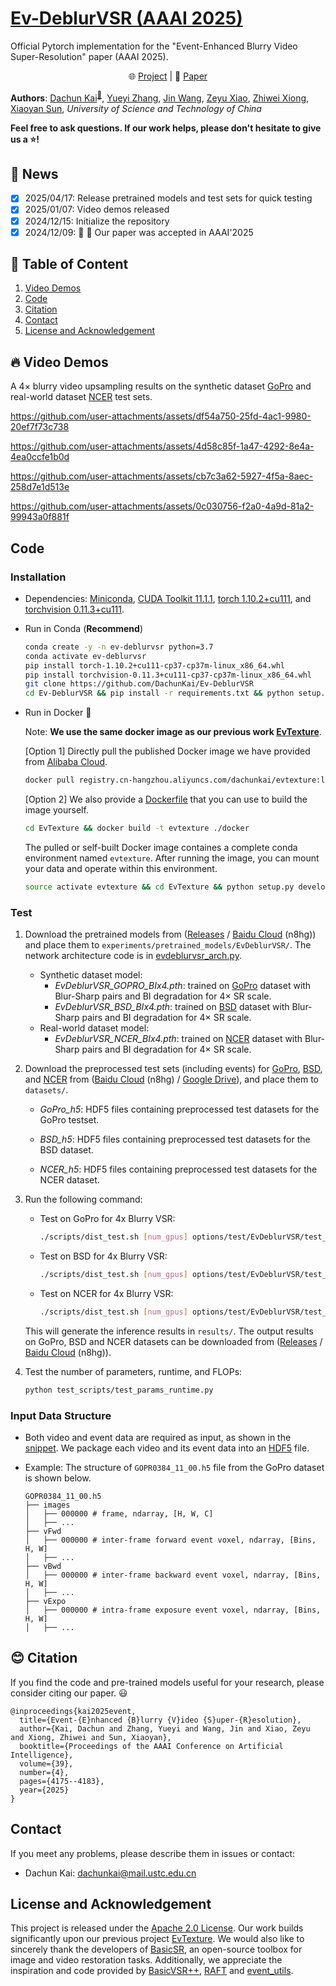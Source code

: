 # [Ev-DeblurVSR (AAAI 2025)](https://ojs.aaai.org/index.php/AAAI/article/view/32438)

Official Pytorch implementation for the "Event-Enhanced Blurry Video Super-Resolution" paper (AAAI 2025).

<p align="center">
    🌐 <a href="https://dachunkai.github.io/ev-deblurvsr.github.io/" target="_blank">Project</a> | 📃 <a href="https://arxiv.org/pdf/2504.13042" target="_blank">Paper</a>  <br>
</p>

**Authors**: [Dachun Kai](https://github.com/DachunKai/)<sup>[:email:️](mailto:dachunkai@mail.ustc.edu.cn)</sup>, [Yueyi Zhang](https://scholar.google.com.hk/citations?user=LatWlFAAAAAJ&hl=zh-CN&oi=ao), [Jin Wang](https://github.com/booker-max), [Zeyu Xiao](https://dblp.org/pid/276/3139.html), [Zhiwei Xiong](https://scholar.google.com/citations?user=Snl0HPEAAAAJ&hl=zh-CN), [Xiaoyan Sun](https://scholar.google.com/citations?user=VRG3dw4AAAAJ&hl=zh-CN), *University of Science and Technology of China*

**Feel free to ask questions. If our work helps, please don't hesitate to give us a :star:!**

## :rocket: News
- [x] 2025/04/17: Release pretrained models and test sets for quick testing
- [x] 2025/01/07: Video demos released
- [x] 2024/12/15: Initialize the repository
- [x] 2024/12/09: :tada: :tada: Our paper was accepted in AAAI'2025

## :bookmark: Table of Content
1. [Video Demos](#video-demos)
2. [Code](#code)
3. [Citation](#citation)
4. [Contact](#contact)
5. [License and Acknowledgement](#license-and-acknowledgement)

## :fire: Video Demos
A $4\times$ blurry video upsampling results on the synthetic dataset [GoPro](https://seungjunnah.github.io/Datasets/gopro.html) and real-world dataset [NCER](https://sites.google.com/view/neid2023) test sets.

https://github.com/user-attachments/assets/df54a750-25fd-4ac1-9980-20ef7f73c738

https://github.com/user-attachments/assets/4d58c85f-1a47-4292-8e4a-4ea0ccfe1b0d

https://github.com/user-attachments/assets/cb7c3a62-5927-4f5a-8aec-258d7e1d513e

https://github.com/user-attachments/assets/0c030756-f2a0-4a9d-81a2-99943a0f881f

## Code
### Installation
* Dependencies: [Miniconda](https://repo.anaconda.com/miniconda/Miniconda3-latest-Linux-x86_64.sh), [CUDA Toolkit 11.1.1](https://developer.nvidia.com/cuda-11.1.1-download-archive), [torch 1.10.2+cu111](https://download.pytorch.org/whl/cu111/torch-1.10.2%2Bcu111-cp37-cp37m-linux_x86_64.whl), and [torchvision 0.11.3+cu111](https://download.pytorch.org/whl/cu111/torchvision-0.11.3%2Bcu111-cp37-cp37m-linux_x86_64.whl).

* Run in Conda (**Recommend**)

    ```bash
    conda create -y -n ev-deblurvsr python=3.7
    conda activate ev-deblurvsr
    pip install torch-1.10.2+cu111-cp37-cp37m-linux_x86_64.whl
    pip install torchvision-0.11.3+cu111-cp37-cp37m-linux_x86_64.whl
    git clone https://github.com/DachunKai/Ev-DeblurVSR
    cd Ev-DeblurVSR && pip install -r requirements.txt && python setup.py develop
    ```
* Run in Docker :clap:

  Note: **We use the same docker image as our previous work [EvTexture](https://github.com/DachunKai/EvTexture)**.

  [Option 1] Directly pull the published Docker image we have provided from [Alibaba Cloud](https://cr.console.aliyun.com/cn-hangzhou/instances).
  ```bash
  docker pull registry.cn-hangzhou.aliyuncs.com/dachunkai/evtexture:latest
  ```

  [Option 2] We also provide a [Dockerfile](https://github.com/DachunKai/Ev-DeblurVSR/blob/main/docker/Dockerfile) that you can use to build the image yourself.
  ```bash
  cd EvTexture && docker build -t evtexture ./docker
  ```
  The pulled or self-built Docker image containes a complete conda environment named `evtexture`. After running the image, you can mount your data and operate within this environment.
  ```bash
  source activate evtexture && cd EvTexture && python setup.py develop
  ```
### Test
1. Download the pretrained models from ([Releases](https://github.com/DachunKai/Ev-DeblurVSR/releases) / [Baidu Cloud](https://pan.baidu.com/s/1Y4ZW9PDV_ff2Z4VxadzrzA?pwd=n8hg) (n8hg)) and place them to `experiments/pretrained_models/EvDeblurVSR/`. The network architecture code is in [evdeblurvsr_arch.py](https://github.com/DachunKai/Ev-DeblurVSR/blob/main/basicsr/archs/evdeblurvsr_arch.py).
    - Synthetic dataset model:
      * *EvDeblurVSR_GOPRO_BIx4.pth*: trained on [GoPro](https://seungjunnah.github.io/Datasets/gopro.html) dataset with Blur-Sharp pairs and BI degradation for $4\times$ SR scale.
      * *EvDeblurVSR_BSD_BIx4.pth*: trained on [BSD](https://github.com/zzh-tech/ESTRNN) dataset with Blur-Sharp pairs and BI degradation for $4\times$ SR scale.
    - Real-world dataset model:
      * *EvDeblurVSR_NCER_BIx4.pth*: trained on [NCER](https://sites.google.com/view/neid2023) dataset with Blur-Sharp pairs and BI degradation for $4\times$ SR scale.

2. Download the preprocessed test sets (including events) for [GoPro](https://seungjunnah.github.io/Datasets/gopro.html), [BSD](https://github.com/zzh-tech/ESTRNN), and [NCER](https://sites.google.com/view/neid2023) from ([Baidu Cloud](https://pan.baidu.com/s/1Y4ZW9PDV_ff2Z4VxadzrzA?pwd=n8hg) (n8hg) / [Google Drive](https://drive.google.com/drive/folders/1Py9uESwTAD0lhRgvhBGXo-uODxC-wGTw?usp=sharing)), and place them to `datasets/`.
    * *GoPro_h5*: HDF5 files containing preprocessed test datasets for the GoPro testset.

    * *BSD_h5*: HDF5 files containing preprocessed test datasets for the BSD dataset.

    * *NCER_h5*: HDF5 files containing preprocessed test datasets for the NCER dataset.

3. Run the following command:
    * Test on GoPro for 4x Blurry VSR:
      ```bash
      ./scripts/dist_test.sh [num_gpus] options/test/EvDeblurVSR/test_EvDeblurVSR_GoPro_x4.yml
      ```
    * Test on BSD for 4x Blurry VSR:
      ```bash
      ./scripts/dist_test.sh [num_gpus] options/test/EvDeblurVSR/test_EvDeblurVSR_BSD_x4.yml
      ```
    * Test on NCER for 4x Blurry VSR:
      ```bash
      ./scripts/dist_test.sh [num_gpus] options/test/EvDeblurVSR/test_EvDeblurVSR_NCER_x4.yml
      ```
    This will generate the inference results in `results/`. The output results on GoPro, BSD and NCER datasets can be downloaded from ([Releases](https://github.com/DachunKai/Ev-DeblurVSR/releases) / [Baidu Cloud](https://pan.baidu.com/s/1Y4ZW9PDV_ff2Z4VxadzrzA?pwd=n8hg) (n8hg)).

4. Test the number of parameters, runtime, and FLOPs:
    ```bash
    python test_scripts/test_params_runtime.py
    ```

### Input Data Structure
* Both video and event data are required as input, as shown in the [snippet](https://github.com/DachunKai/Ev-DeblurVSR/blob/main/basicsr/archs/evdeblurvsr_arch.py#L229). We package each video and its event data into an [HDF5](https://docs.h5py.org/en/stable/quick.html#quick) file.

* Example: The structure of `GOPR0384_11_00.h5` file from the GoPro dataset is shown below.

  ```arduino
  GOPR0384_11_00.h5
  ├── images
  │   ├── 000000 # frame, ndarray, [H, W, C]
  │   ├── ...
  ├── vFwd
  │   ├── 000000 # inter-frame forward event voxel, ndarray, [Bins, H, W]
  │   ├── ...
  ├── vBwd
  │   ├── 000000 # inter-frame backward event voxel, ndarray, [Bins, H, W]
  │   ├── ...
  ├── vExpo
  │   ├── 000000 # intra-frame exposure event voxel, ndarray, [Bins, H, W]
  │   ├── ...
  ```

## :blush: Citation
If you find the code and pre-trained models useful for your research, please consider citing our paper. :smiley:
```
@inproceedings{kai2025event,
  title={Event-{E}nhanced {B}lurry {V}ideo {S}uper-{R}esolution},
  author={Kai, Dachun and Zhang, Yueyi and Wang, Jin and Xiao, Zeyu and Xiong, Zhiwei and Sun, Xiaoyan},
  booktitle={Proceedings of the AAAI Conference on Artificial Intelligence},
  volume={39},
  number={4},
  pages={4175--4183},
  year={2025}
}
```

## Contact
If you meet any problems, please describe them in issues or contact:
* Dachun Kai: <dachunkai@mail.ustc.edu.cn>

## License and Acknowledgement
This project is released under the [Apache 2.0 License](https://www.apache.org/licenses/LICENSE-2.0). Our work builds significantly upon our previous project [EvTexture](https://github.com/DachunKai/EvTexture). We would also like to sincerely thank the developers of [BasicSR](https://github.com/XPixelGroup/BasicSR), an open-source toolbox for image and video restoration tasks. Additionally, we appreciate the inspiration and code provided by [BasicVSR++](https://github.com/ckkelvinchan/BasicVSR_PlusPlus), [RAFT](https://github.com/princeton-vl/RAFT) and [event_utils](https://github.com/TimoStoff/event_utils).
